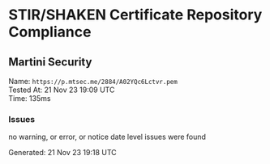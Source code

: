 # STIR/SHAKEN Certificate Repository Compliance

## Martini Security

Name: `https://p.mtsec.me/2884/A02YQc6Lctvr.pem`\
Tested At: 21 Nov 23 19:09 UTC\
Time: 135ms

### Issues

no warning, or error, or notice date level issues were found

Generated: 21 Nov 23 19:18 UTC
